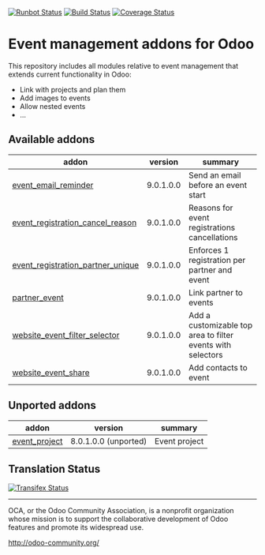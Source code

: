 [![Runbot Status](https://runbot.odoo-community.org/runbot/badge/flat/199/9.0.svg)](https://runbot.odoo-community.org/runbot/repo/github-com-oca-event-199)
[![Build Status](https://travis-ci.org/OCA/event.svg?branch=9.0)](https://travis-ci.org/OCA/event)
[![Coverage Status](https://coveralls.io/repos/OCA/event/badge.svg?branch=9.0)](https://coveralls.io/r/OCA/event?branch=9.0)

Event management addons for Odoo
================================

This repository includes all modules relative to event management that extends
current functionality in Odoo:

* Link with projects and plan them
* Add images to events
* Allow nested events
* ...

[//]: # (addons)
Available addons
----------------
addon | version | summary
--- | --- | ---
[event_email_reminder](event_email_reminder/) | 9.0.1.0.0 | Send an email before an event start
[event_registration_cancel_reason](event_registration_cancel_reason/) | 9.0.1.0.0 | Reasons for event registrations cancellations
[event_registration_partner_unique](event_registration_partner_unique/) | 9.0.1.0.0 | Enforces 1 registration per partner and event
[partner_event](partner_event/) | 9.0.1.0.0 | Link partner to events
[website_event_filter_selector](website_event_filter_selector/) | 9.0.1.0.0 | Add a customizable top area to filter events with selectors
[website_event_share](website_event_share/) | 9.0.1.0.0 | Add contacts to event

Unported addons
---------------
addon | version | summary
--- | --- | ---
[event_project](event_project/) | 8.0.1.0.0 (unported) | Event project

[//]: # (end addons)

Translation Status
------------------
[![Transifex Status](https://www.transifex.com/projects/p/OCA-event-9-0/chart/image_png)](https://www.transifex.com/projects/p/event-9-0)

----

OCA, or the Odoo Community Association, is a nonprofit organization whose 
mission is to support the collaborative development of Odoo features and 
promote its widespread use.

http://odoo-community.org/

